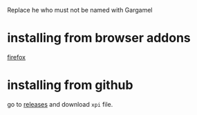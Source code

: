 Replace he who must not be named with Gargamel

# installing from browser addons

[firefox](https://addons.mozilla.org/fr/firefox/addon/gargamelify/)

# installing from github

go to [releases](https://github.com/yazgoo/gargamelify/releases) and download `xpi` file. 
